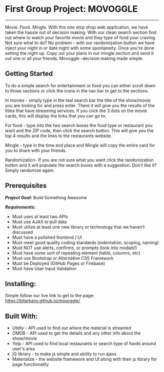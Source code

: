 # First Group Project: MOVOGGLE
*** 
Movie. Food. Mingle. With this one stop shop web application, we have taken the hassle out of decision making. With our clean search section find out where to watch your favorite movie and they type of food your craving. Not sure what to do? No problem - with our randomization button we have inject your night in or date night with some spontaneity. Once you're done setting the night up. Copy out your plans in our mingle section and send it out one or all your friends. Movoggle -decision making made simple. 

## Getting Started 
To do a simple search for entertainment or food you can either scroll down to those sections or click the icons in the nav bar to get to the sections. 

In movies - simply type in the teal search bar the title of the show/movie you are looking for and press enter. There it will give you the results of the titles that have streaming services. If you click the 3 dots on the movie cards, this will display the links that you can go to. 

For food - type into the two search boxes the food type or restaurant you want and the ZIP code, then click the search button. This will give you the top 4 results and the links to the restaurants website. 

Mingle - type in the time and place and Mingle will copy the entire card for you to share with your friends. 

Randomization- If you are not sure what you want click the randomization button and it will populate the search boxes with a suggestion. Don't like it? Simply randomize again. 

## Prerequisites 

***Project Goal:***
Build Something Awesome

***Requirements:***
* Must uses at least two APIs
* Must use AJAX to pull data
* Must utilize at least one new library or technology that we haven’t discussed
* Must have a polished frontend / UI
* Must meet good quality coding standards (indentation, scoping, naming)
* Must NOT use alerts, confirms, or prompts (look into modals!)
* Must have some sort of repeating element (table, columns, etc)
* Must use Bootstrap or Alternative CSS Framework
* Must be Deployed (GitHub Pages or Firebase)
* Must have User Input Validation

## Installing:
Simple follow our live link to get to the page: https://bltarkany.github.io/movoggle/

## Built With: 
* Utelly - API used to find out where the material is streamed 
* OMDB - API used to get the details and any other info about the show/movie
* Yelp - API used to find local restaurants or search type of foods around user's area 
* jQ library - to make js simple and ability to run ajaxs
* Materialize - the website framework and UI along with their js library for page functionality 

